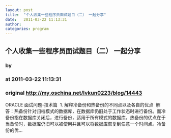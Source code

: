```yaml
---
layout: post
title:  "个人收集一些程序员面试题目（二） 一起分享"
date:   2011-03-22 11:13:31
author: 
categories: program
---
```


## 个人收集一些程序员面试题目（二） 一起分享
### by 
### at 2011-03-22 11:13:31
### original <http://my.oschina.net/lvkun0223/blog/14443>

ORACLE 面试问题-技术篇  1. 解释冷备份和热备份的不同点以及各自的优点  解答：热备份针对归档模式的数据库，在数据库仍旧处于工作状态时进行备份。而冷备份指在数据库关闭后，进行备份，适用于所有模式的数据库。热备份的优点在于当备份时，数据库仍旧可以被使用并且可以将数据库恢复到任意一个时间点。冷备份的优...